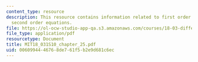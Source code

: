 ```yaml
---
content_type: resource
description: This resource contains information related to first order systems and
  second order equations.
file: https://ol-ocw-studio-app-qa.s3.amazonaws.com/courses/18-03-differential-equations-spring-2010/0060994446768de761f5b2e9d681c6ec_MIT18_031S10_chapter_25.pdf
file_type: application/pdf
resourcetype: Document
title: MIT18_031S10_chapter_25.pdf
uid: 00609944-4676-8de7-61f5-b2e9d681c6ec
---
```

